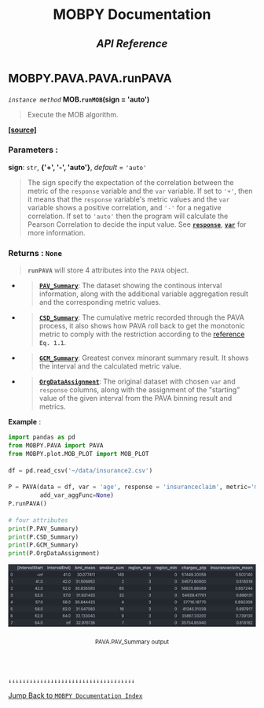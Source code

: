 <h1><strong><p align = center> MOBPY Documentation </p></strong></h1>

<h2><p  align=center><strong style = 'font-style:italic'>API Reference</strong></p></h2>

<h1><span style = 'font-size:smaller'> MOBPY.PAVA.PAVA.runPAVA </span></h1>

_`instance method`_ **MOB.`runMOB`(sign = 'auto')**

> Execute the MOB algorithm.

[**[source]**](https://github.com/ChenTaHung/Monotonic-Optimal-Binning/blob/main/src/MOBPY/PAVA.py#L175-L254)

### **Parameters** : <br>

**sign**: `str`, **{'+', '-', 'auto'}**, _default_ = `'auto'`

> The sign specify the expectation of the correlation between the metric of the `response` variable and the `var` variable. If set to `'+'`, then it means that the `response` variable's metric values and the `var` variable shows a positive correlation, and `'-'` for a negative correlation. If set to `'auto'` then the program will calculate the Pearson Correlation to decide the input value. See [**`response`**](https://github.com/ChenTaHung/Monotonic-Optimal-Binning/tree/main/doc/MOBPY-PAVA-PAVA.md), [**`var`**](https://github.com/ChenTaHung/Monotonic-Optimal-Binning/tree/main/doc/MOBPY-PAVA-PAVA.md) for more information.

### **Returns** : `None`

> **`runPAVA`** will store 4 attributes into the `PAVA` object.


- > [**`PAV_Summary`**](https://github.com/ChenTaHung/Monotonic-Optimal-Binning/blob/main/src/MOBPY/PAVA.py#L118-L120): The dataset showing the continous interval information, along with the additional variable aggregation result and the corresponding metric values.

- > [**`CSD_Summary`**](https://github.com/ChenTaHung/Monotonic-Optimal-Binning/blob/main/src/MOBPY/PAVA.py#L114-L116): The cumulative metric recorded through the PAVA process, it also shows how PAVA roll back to get the monotonic metric to comply with the restriction according to the [reference](https://repository.tudelft.nl/islandora/object/uuid:5a111157-1a92-4176-9c8e-0b848feb7c30) **`Eq. 1.1`**.

- > [**`GCM_Summary`**](https://github.com/ChenTaHung/Monotonic-Optimal-Binning/blob/main/src/MOBPY/PAVA.py#L110-L112): Greatest convex minorant summary result. It shows the interval and the calculated metric value.

- > [**`OrgDataAssignment`**](https://github.com/ChenTaHung/Monotonic-Optimal-Binning/blob/main/src/MOBPY/PAVA.py#L106-L108): The original dataset with chosen `var` and `response` columns, along with the assignment of the "starting" value of the given interval from the PAVA binning result and metrics.

**Example** :

```python
import pandas as pd
from MOBPY.PAVA import PAVA
from MOBPY.plot.MOB_PLOT import MOB_PLOT

df = pd.read_csv('~/data/insurance2.csv')

P = PAVA(data = df, var = 'age', response = 'insuranceclaim', metric='mean', 
         add_var_aggFunc=None)
P.runPAVA()

# four attributes
print(P.PAV_Summary)
print(P.CSD_Summary)
print(P.GCM_Summary)
print(P.OrgDataAssignment)
```

<p align = 'center'><img src = 'https://github.com/ChenTaHung/Monotonic-Optimal-Binning/blob/main/doc/images/age-on-insurance-PAVA-summary.png' alt = 'Image' style = 'width: 1200px'/></p>

<p align = 'center'> <sub> PAVA.PAV_Summary output </sub> </p>

<br><br>

`↓↓↓↓↓↓↓↓↓↓↓↓↓↓↓↓↓↓↓↓↓↓↓↓↓↓↓↓↓↓↓↓↓↓↓↓`

[Jump Back to `MOBPY Documentation Index`](https://github.com/ChenTaHung/Monotonic-Optimal-Binning/blob/main/doc/MOBPY-API-Ref.md)